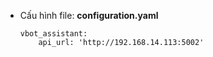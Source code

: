 - Cấu hình  file: <b>configuration.yaml</b>

      vbot_assistant:
          api_url: 'http://192.168.14.113:5002'
